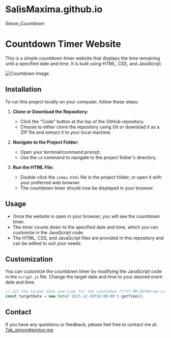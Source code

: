 # SalisMaxima.github.io
 Simon_Countdown
# Countdown Timer Website

This is a simple countdown timer website that displays the time remaining until a specified date and time. It is built using HTML, CSS, and JavaScript.

![Countdown Image](image.jpg)

## Installation

To run this project locally on your computer, follow these steps:

1. **Clone or Download the Repository:**
   - Click the "Code" button at the top of the GitHub repository.
   - Choose to either clone the repository using Git or download it as a ZIP file and extract it to your local machine.

2. **Navigate to the Project Folder:**
   - Open your terminal/command prompt.
   - Use the `cd` command to navigate to the project folder's directory.

3. **Run the HTML File:**
   - Double-click the `index.html` file in the project folder, or open it with your preferred web browser.
   - The countdown timer should now be displayed in your browser.

## Usage

- Once the website is open in your browser, you will see the countdown timer.
- The timer counts down to the specified date and time, which you can customize in the JavaScript code.
- The HTML, CSS, and JavaScript files are provided in this repository and can be edited to suit your needs.

## Customization

You can customize the countdown timer by modifying the JavaScript code in the `script.js` file. Change the target date and time to your desired event date and time.

```javascript
// Set the target date and time for the countdown (YYYY-MM-DDTHH:mm:ss)
const targetDate = new Date('2023-12-10T18:00:00').getTime();
```

## Contact

If you have any questions or feedback, please feel free to contact me at:
Tak_simon@proton.me 
